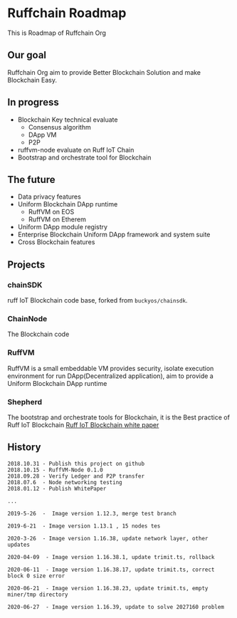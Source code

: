 Ruffchain Roadmap
=========
This is Roadmap of Ruffchain Org

## Our goal

Ruffchain Org aim to provide Better Blockchain Solution and make Blockchain Easy.

## In progress
* Blockchain Key technical evaluate
    * Consensus algorithm
    * DApp VM
    * P2P
* ruffvm-node evaluate on Ruff IoT Chain
* Bootstrap and orchestrate tool for Blockchain

## The future
* Data privacy features
* Uniform Blockchain DApp runtime
    * RuffVM on EOS
    * RuffVM on Etherem
* Uniform DApp module registry
* Enterprise Blockchain Uniform DApp framework and system suite
* Cross Blockchain features

## Projects

### chainSDK
ruff IoT Blockchain code base, forked from `buckyos/chainsdk`.

### ChainNode
The Blockchain code

### RuffVM
RuffVM is a small embeddable VM provides security, isolate execution environment for run DApp(Decentralized application), aim to provide a Uniform Blockchain DApp runtime

### Shepherd
The bootstrap and orchestrate tools for Blockchain, it is the Best practice of Ruff IoT Blockchain [Ruff IoT Blockchain white paper](https://github.com/RuffNotes/RuffChain/blob/master/WhitePaper.md)

## History

```
2018.10.31 - Publish this project on github
2018.10.15 - RuffVM-Node 0.1.0
2018.09.28 - Verify Ledger and P2P transfer
2018.07.6  - Node networking testing
2018.01.12 - Publish WhitePaper

...

2019-5-26  -  Image version 1.12.3, merge test branch

2019-6-21  - Image version 1.13.1 , 15 nodes tes

2020-3-26  - Image version 1.16.38, update network layer, other updates

2020-04-09  - Image version 1.16.38.1, update trimit.ts, rollback 

2020-06-11  - Image version 1.16.38.17, update trimit.ts, correct block 0 size error

2020-06-21  - Image version 1.16.38.23, update trimit.ts, empty miner/tmp directory

2020-06-27  - Image version 1.16.39, update to solve 2027160 problem

```
